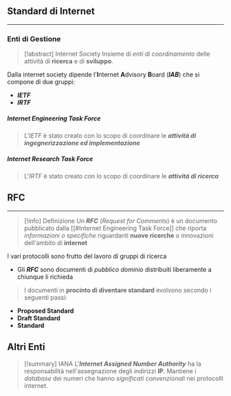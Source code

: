 ## Standard di Internet
---
### Enti di Gestione
>[!abstract] Internet Society
>Insieme di *enti di coordinamento* delle attività di **ricerca** e di **sviluppo**.

Dalla internet society dipende l'**I**nternet **A**dvisory **B**oard (***IAB***) che si compone di due gruppi:
- ***IETF***
- ***IRTF***

##### Internet Engineering Task Force
>L'*IETF* è stato creato con lo scopo di coordinare le ***attività di ingegnerizzazione ed implementazione***

##### Internet Research Task Force
>L'*IRTF* è stato creato con lo scopo di coordinare le ***attività di ricerca***

## RFC
---
>[!info] Definizione
>Un ***RFC*** (*Request for Comments*) è un documento pubblicato dalla [[#Internet Engineering Task Force]] che riporta *informazioni o specifiche* riguardanti **nuove ricerche** o innovazioni dell'ambito di **internet**

I vari protocolli sono frutto del lavoro di gruppi di ricerca
- Gli ***RFC*** sono documenti di *pubblico dominio* distribuiti liberamente a chiunque li richieda

> I documenti in **procinto di diventare standard** evolvono secondo i seguenti passi:
- **Proposed Standard**
- **Draft Standard**
- **Standard**

## Altri Enti
>[!summary] IANA
>L'***Internet Assigned Number Authority*** ha la responsabilità nell'assegnazione degli indirizzi **IP**.
>Mantiene i *database* dei numeri che hanno *significati convenzionali* nei protocolli internet.

